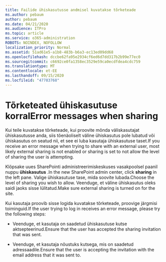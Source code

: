 ```yaml
---
title: Failide ühiskasutusse andmisel kuvatakse tõrketeade
ms.author: pebaum
author: pebaum
ms.date: 04/21/2020
ms.audience: ITPro
ms.topic: article
ms.service: o365-administration
ROBOTS: NOINDEX, NOFOLLOW
localization_priority: Normal
ms.assetid: 51ad61e5-a1b8-483b-b6a3-ec13ed09dd68
ms.openlocfilehash: dccbe62fa95e2934cf6ed6d7dd317b2b99e77ec0
ms.sourcegitcommit: c6692ce0fa1358ec3529e59ca0ecdfdea4cdc759
ms.translationtype: MT
ms.contentlocale: et-EE
ms.lasthandoff: 09/15/2020
ms.locfileid: "47783768"
---
```

# <a name="error-messages-when-sharing"></a><span data-ttu-id="19872-102">Tõrketeated ühiskasutuse korral</span><span class="sxs-lookup"><span data-stu-id="19872-102">Error messages when sharing</span></span>

<span data-ttu-id="19872-103">Kui teile kuvatakse tõrketeade, kui proovite mõnda väliskasutajat ühiskasutusse anda, siis tõenäoliselt väline ühiskasutus pole lubatud või ühiskasutus on seatud nii, et see ei luba kasutaja ühiskasutuse taset.</span><span class="sxs-lookup"><span data-stu-id="19872-103">If you receive an error message when trying to share with an external user, most likely external sharing is not enabled or sharing is set to not allow the level of sharing the user is attempting.</span></span>
  
<span data-ttu-id="19872-104">Klõpsake uues SharePointi administreerimiskeskuses vasakpoolsel paanil nuppu **ühiskasutus** .</span><span class="sxs-lookup"><span data-stu-id="19872-104">In the  new SharePoint admin center, click **sharing** in the left pane.</span></span> <span data-ttu-id="19872-105">Valige ühiskasutuse tase, mida soovite lubada.</span><span class="sxs-lookup"><span data-stu-id="19872-105">Choose the level of sharing you wish to allow.</span></span> <span data-ttu-id="19872-106">Veenduge, et väline ühiskasutus oleks saidi jaoks sisse lülitatud.</span><span class="sxs-lookup"><span data-stu-id="19872-106">Make sure external sharing is turned on for the site.</span></span> 
  
<span data-ttu-id="19872-107">Kui kasutaja proovib sisse logida kuvatakse tõrketeade, proovige järgmisi toiminguid.</span><span class="sxs-lookup"><span data-stu-id="19872-107">If the user trying to log in receives an error message, please try the following steps:</span></span>
  
- <span data-ttu-id="19872-108">Veenduge, et kasutaja on saadetud ühiskasutuse kutse aktsepteerinud.</span><span class="sxs-lookup"><span data-stu-id="19872-108">Ensure that the user has accepted the sharing invitation that was sent.</span></span>
    
- <span data-ttu-id="19872-109">Veenduge, et kasutaja nõustuks kutsega, mis on saadetud adressaadile.</span><span class="sxs-lookup"><span data-stu-id="19872-109">Ensure that the user is accepting the invitation with the email address that it was sent to.</span></span>
    

